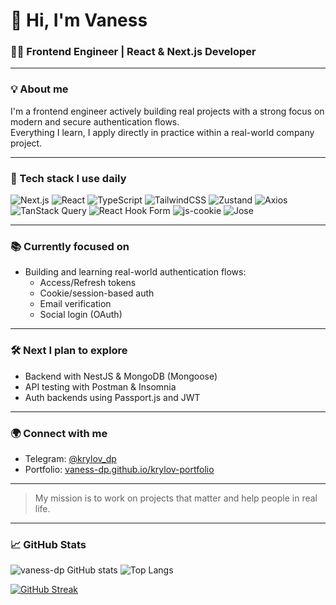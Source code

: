 # 👋 Hi, I'm Vaness

### 🧑‍💻 Frontend Engineer | React & Next.js Developer

---

### 💡 About me

I'm a frontend engineer actively building real projects with a strong focus on modern and secure authentication flows.  
Everything I learn, I apply directly in practice within a real-world company project.

---

### 🚀 Tech stack I use daily

![Next.js](https://img.shields.io/badge/Next.js-000000?style=flat-square&logo=nextdotjs&logoColor=white)
![React](https://img.shields.io/badge/React-61DAFB?style=flat-square&logo=react&logoColor=white)
![TypeScript](https://img.shields.io/badge/TypeScript-3178C6?style=flat-square&logo=typescript&logoColor=white)
![TailwindCSS](https://img.shields.io/badge/TailwindCSS-06B6D4?style=flat-square&logo=tailwindcss&logoColor=white)
![Zustand](https://img.shields.io/badge/Zustand-000000?style=flat-square&logo=Zustand&logoColor=white)
![Axios](https://img.shields.io/badge/Axios-5A29E4?style=flat-square&logo=axios&logoColor=white)
![TanStack Query](https://img.shields.io/badge/TanStack_Query-FF4154?style=flat-square&logo=react-query&logoColor=white)
![React Hook Form](https://img.shields.io/badge/React_Hook_Form-EC5990?style=flat-square&logo=reacthookform&logoColor=white)
![js-cookie](https://img.shields.io/badge/js--cookie-FADA5E?style=flat-square&logo=javascript&logoColor=black)
![Jose](https://img.shields.io/badge/jose-007ACC?style=flat-square&logo=jsonwebtokens&logoColor=white)

---

### 📚 Currently focused on

- Building and learning real-world authentication flows:
  - Access/Refresh tokens
  - Cookie/session-based auth
  - Email verification
  - Social login (OAuth)

---

### 🛠️ Next I plan to explore

- Backend with NestJS & MongoDB (Mongoose)
- API testing with Postman & Insomnia
- Auth backends using Passport.js and JWT

---

### 🌍 Connect with me

- Telegram: [@krylov_dp](https://t.me/krylov_dp)
- Portfolio: [vaness-dp.github.io/krylov-portfolio](https://vaness-dp.github.io/krylov-portfolio/)

---

> My mission is to work on projects that matter and help people in real life.

---

### 📈 GitHub Stats

![vaness-dp GitHub stats](https://github-readme-stats.vercel.app/api?username=vaness-dp&show_icons=true&theme=github_dark&hide_border=true)
![Top Langs](https://github-readme-stats.vercel.app/api/top-langs/?username=vaness-dp&layout=compact&theme=github_dark&hide_border=true)

[![GitHub Streak](https://streak-stats.demolab.com?user=vaness-dp&theme=github_dark&hide_border=true)](https://git.io/streak-stats)
